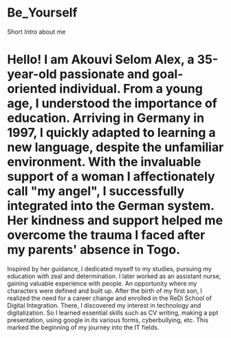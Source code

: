 # Be_Yourself
Short Intro about me
# Hello! I am Akouvi Selom Alex, a 35-year-old passionate and goal-oriented individual. From a young age, I understood the importance of education. Arriving in Germany in 1997, I quickly adapted to learning a new language, despite the unfamiliar environment. With the invaluable support of a woman I affectionately call "my angel", I successfully integrated into the German system. Her kindness and support helped me overcome the trauma I faced after my parents' absence in Togo.
Inspired by her guidance, I dedicated myself to my studies, pursuing my education with zeal and determination. I later worked as an assistant nurse, gaining valuable experience with people. An opportunity where my characters were defined and built up.
After the birth of my first son, I realized the need for a career change and enrolled in the ReDi School of Digital Integration. There, I discovered my interest in technology and digitalization. So I learned essential skills such as CV writing, making a ppt presentation, using google in its various forms, cyberbullying, etc. This marked the beginning of my journey into the IT fields.
